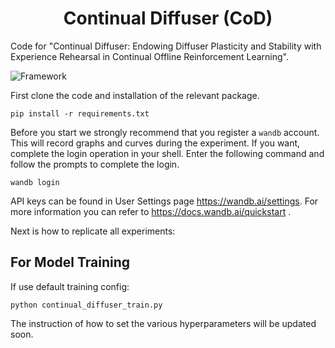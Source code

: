 
<p align="center">
<h1 align="center"> Continual Diffuser (CoD) </h1>
</p>



Code for "Continual Diffuser: Endowing Diffuser Plasticity and Stability with Experience Rehearsal in Continual Offline Reinforcement Learning".

![Framework](figures/framework.png)

First clone the code and installation of the relevant package.

    pip install -r requirements.txt

Before you start we strongly recommend that you register a `wandb` account.
This will record graphs and curves during the experiment.
If you want, complete the login operation in your shell. Enter the following command and follow the prompts to complete the login.

    wandb login

API keys can be found in User Settings page https://wandb.ai/settings. For more information you can refer to https://docs.wandb.ai/quickstart .

Next is how to replicate all experiments:
## For Model Training

If use default training config:

    python continual_diffuser_train.py 

The instruction of how to set the various hyperparameters will be updated soon.

